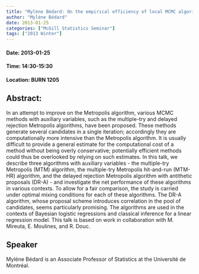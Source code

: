 ```yaml
---
title: "Mylène Bédard: On the empirical efficiency of local MCMC algorithms with pools of proposals"
author: "Mylène Bédard"
date: 2013-01-25
categories: ["McGill Statistics Seminar"]
tags: ["2013 Winter"]
---
```


#### Date: 2013-01-25
#### Time: 14:30-15:30
#### Location: BURN 1205

## Abstract:

	
In an attempt to improve on the Metropolis algorithm, various MCMC methods with auxiliary variables, such as the multiple-try and delayed rejection Metropolis algorithms, have been proposed. These methods generate several candidates in a single iteration; accordingly they are computationally more intensive than the Metropolis algorithm. It is usually difficult to provide a general estimate for the computational cost of a method without being overly conservative; potentially efficient methods could thus be overlooked by relying on such estimates. In this talk, we describe three algorithms with auxiliary variables - the multiple-try Metropolis (MTM) algorithm, the multiple-try Metropolis hit-and-run (MTM-HR) algorithm, and the delayed rejection Metropolis algorithm with antithetic proposals (DR-A) - and investigate the net performance of these algorithms in various contexts. To allow for a fair comparison, the study is carried under optimal mixing conditions for each of these algorithms. The DR-A algorithm, whose proposal scheme introduces correlation in the pool of candidates, seems particularly promising. The algorithms are used in the contexts of Bayesian logistic regressions and classical inference for a linear regression model. This talk is based on work in collaboration with M. Mireuta, E. Moulines, and R. Douc.


## Speaker

Mylène Bédard is an Associate Professor of Statistics at the Université de Montréal.

